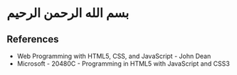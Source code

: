 # بسم الله الرحمن الرحيم

## References

- Web Programming with HTML5, CSS, and JavaScript - John Dean
- Microsoft - 20480C - Programming in HTML5 with JavaScript and CSS3
